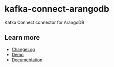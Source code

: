 # kafka-connect-arangodb
Kafka Connect connector for ArangoDB

## Learn more
- [ChangeLog](ChangeLog.md)
- [Demo](./demo)
- [Documentation](https://www.arangodb.com/docs/stable/drivers/)
